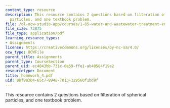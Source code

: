 ```yaml
---
content_type: resource
description: This resource contains 2 questions based on filteration of spherical
  particles, and one textbook problem.
file: /ol-ocw-studio-app/courses/1-85-water-and-wastewater-treatment-engineering-spring-2006/8bf9030465c789487013329560f1bd9f_homework_4.pdf
file_size: 73875
file_type: application/pdf
learning_resource_types:
- Assignments
license: https://creativecommons.org/licenses/by-nc-sa/4.0/
ocw_type: OCWFile
parent_title: Assignments
parent_type: CourseSection
parent_uid: ec4043bb-731c-0e59-ffe1-ab40584f19a2
resourcetype: Document
title: homework_4.pdf
uid: 8bf90304-65c7-8948-7013-329560f1bd9f
---
```

This resource contains 2 questions based on filteration of spherical particles, and one textbook problem.
